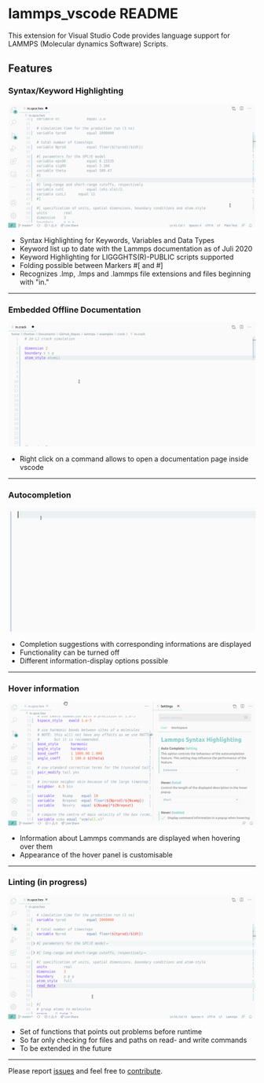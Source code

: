 # lammps_vscode README

This extension for Visual Studio Code provides language support for LAMMPS (Molecular dynamics Software) Scripts.

## Features

### Syntax/Keyword Highlighting 
![Syntax Highlighting](imgs/lammps-lng-anim.gif)

- Syntax Highlighting for Keywords, Variables and Data Types
- Keyword list up to date with the Lammps documentation as of Juli 2020
- Keyword Highlighting for LIGGGHTS(R)-PUBLIC scripts supported
- Folding possible between Markers #[ and #]
- Recognizes .lmp, .lmps and .lammps file extensions and files beginning with "in."

---
### Embedded Offline Documentation 
![Embedded Offline Documentation](imgs/doc_panel.gif)

- Right click on a command allows to open a documentation page inside vscode

---
### Autocompletion
![Autocompletion](imgs/autocomplete.gif)

- Completion suggestions with corresponding informations are displayed
- Functionality can be turned off
- Different information-display options possible 

---
### Hover information
![Hover](imgs/hover.gif)

- Information about Lammps commands are displayed when hovering over them
- Appearance of the hover panel is customisable

---
### Linting (in progress)
![Lint](imgs/lint.gif)

- Set of functions that points out problems before runtime
- So far only checking for files and paths on read- and write commands
- To be extended in the future

---
Please report [issues](https://github.com/ThFriedrich/lammps_vscode/issues) and feel free to [contribute](https://github.com/ThFriedrich/lammps_vscode).

